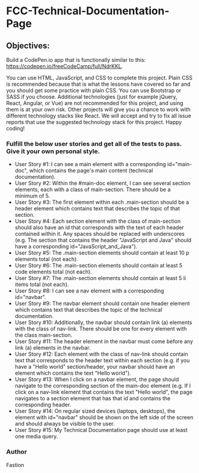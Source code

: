 # FCC-Technical-Documentation-Page

## Objectives: 
Build a CodePen.io app that is functionally similar to this: https://codepen.io/freeCodeCamp/full/NdrKKL.

You can use HTML, JavaScript, and CSS to complete this project. Plain CSS is recommended because that is what the lessons have covered so far and you should get some practice with plain CSS. You can use Bootstrap or SASS if you choose. Additional technologies (just for example jQuery, React, Angular, or Vue) are not recommended for this project, and using them is at your own risk. Other projects will give you a chance to work with different technology stacks like React. We will accept and try to fix all issue reports that use the suggested technology stack for this project. Happy coding!

### Fulfill the below user stories and get all of the tests to pass. Give it your own personal style.

* User Story #1: I can see a main element with a corresponding id="main-doc", which contains the page's main content (technical documentation).
* User Story #2: Within the #main-doc element, I can see several section elements, each with a class of main-section. There should be a minimum of 5.
* User Story #3: The first element within each .main-section should be a header element which contains text that describes the topic of that section.
* User Story #4: Each section element with the class of main-section should also have an id that corresponds with the text of each header contained within it. Any spaces should be replaced with underscores (e.g. The section that contains the header "JavaScript and Java" should have a corresponding id="JavaScript_and_Java").
* User Story #5: The .main-section elements should contain at least 10 p elements total (not each).
* User Story #6: The .main-section elements should contain at least 5 code elements total (not each).
* User Story #7: The .main-section elements should contain at least 5 li items total (not each).
* User Story #8: I can see a nav element with a corresponding id="navbar".
* User Story #9: The navbar element should contain one header element which contains text that describes the topic of the technical documentation.
* User Story #10: Additionally, the navbar should contain link (a) elements with the class of nav-link. There should be one for every element with the class main-section.
* User Story #11: The header element in the navbar must come before any link (a) elements in the navbar.
* User Story #12: Each element with the class of nav-link should contain text that corresponds to the header text within each section (e.g. if you have a "Hello world" section/header, your navbar should have an element which contains the text "Hello world").
* User Story #13: When I click on a navbar element, the page should navigate to the corresponding section of the main-doc element (e.g. If I click on a nav-link element that contains the text "Hello world", the page navigates to a section element that has that id and contains the corresponding header.
* User Story #14: On regular sized devices (laptops, desktops), the element with id="navbar" should be shown on the left side of the screen and should always be visible to the user.
* User Story #15: My Technical Documentation page should use at least one media query.

### Author
Fastion
